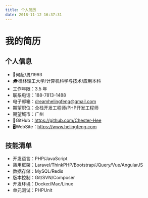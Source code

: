 ```yaml
---
title: 个人简历
date: 2018-11-12 16:37:31
---
```


# 我的简历

## 个人信息

- 👨何超/男/1993
- 🎓桂林理工大学/计算机科学与技术/应用本科
- 工作年限：3.5 年
- 联系电话：188-7813-1488
- 电子邮箱：dreamhelingfeng@gmail.com
- 期望职位：全栈开发工程师/PHP开发工程师
- 期望城市：广州
- 🚀GitHub：https://github.com/Chester-Hee
- 🖥WebSite：https://www.helingfeng.com

## 技能清单

- 开发语言：PHP/JavaScript
- 熟用框架：Laravel/ThinkPHP/Bootstrap/JQuery/Vue/AngularJS
- 数据存储：MySQL/Redis
- 版本控制：Git/SVN/Composer
- 开发环境：Docker/Mac/Linux
- 单元测试：PHPUnit


